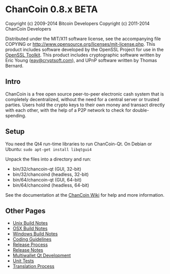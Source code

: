 ChanCoin 0.8.x BETA
====================

Copyright (c) 2009-2014 Bitcoin Developers
Copyright (c) 2011-2014 ChanCoin Developers

Distributed under the MIT/X11 software license, see the accompanying
file COPYING or http://www.opensource.org/licenses/mit-license.php.
This product includes software developed by the OpenSSL Project for use in the [OpenSSL Toolkit](http://www.openssl.org/). This product includes
cryptographic software written by Eric Young ([eay@cryptsoft.com](mailto:eay@cryptsoft.com)), and UPnP software written by Thomas Bernard.


Intro
---------------------
ChanCoin is a free open source peer-to-peer electronic cash system that is
completely decentralized, without the need for a central server or trusted
parties.  Users hold the crypto keys to their own money and transact directly
with each other, with the help of a P2P network to check for double-spending.


Setup
---------------------
You need the Qt4 run-time libraries to run ChanCoin-Qt. On Debian or Ubuntu:
	`sudo apt-get install libqtgui4`

Unpack the files into a directory and run:

- bin/32/chancoin-qt (GUI, 32-bit)
- bin/32/chancoind (headless, 32-bit)
- bin/64/chancoin-qt (GUI, 64-bit)
- bin/64/chancoind (headless, 64-bit)

See the documentation at the [ChanCoin Wiki](http://chancoin.info)
for help and more information.


Other Pages
---------------------
- [Unix Build Notes](build-unix.md)
- [OSX Build Notes](build-osx.md)
- [Windows Build Notes](build-msw.md)
- [Coding Guidelines](coding.md)
- [Release Process](release-process.md)
- [Release Notes](release-notes.md)
- [Multiwallet Qt Development](multiwallet-qt.md)
- [Unit Tests](unit-tests.md)
- [Translation Process](translation_process.md)
